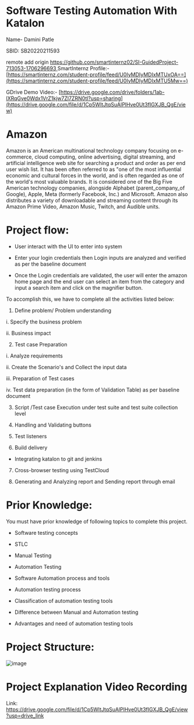 # Software Testing Automation With Katalon
Name- Damini Patle

SBID: SB20220211593

remote add origin [https://github.com/smartinternz02/SI-GuidedProject-713053-1706296693
](https://github.com/smartinternz02/SI-GuidedProject-713452-1706715116.git)
SmartInternz Profile:- [https://smartinternz.com/student-profile/feed/U0IyMDIyMDIxMTUxOA==](https://smartinternz.com/student-profile/feed/U0IyMDIyMDIxMTU5Mw==)

GDrive Demo Video:- [https://drive.google.com/drive/folders/1ab-lXRqGve0Wdx1VrZ1kjw7Zl7ZRN0tl?usp=sharing](https://drive.google.com/file/d/1Cp5WltJtqSuAlPlHve0Ut3fIGXJB_QgE/view)


# Amazon
Amazon is an American multinational technology company focusing on e-commerce, cloud computing, online advertising, digital streaming, and artificial intelligence web site for searching a product and order as per end user wish list. It has been often referred to as "one of the most influential economic and cultural forces in the world, and is often regarded as one of the world's most valuable brands. It is considered one of the Big Five  American technology companies, alongside Alphabet (parent_company_of Google), Apple, Meta (formerly Facebook, Inc.) and Microsoft. Amazon also distributes a variety of downloadable and streaming content through its Amazon Prime Video, Amazon Music, Twitch, and Audible units.

# Project flow:

* User interact with the UI to enter into system

* Enter your login credentials then Login inputs are analyzed and verified as per the baseline document

* Once the Login credentials are validated, the user will enter the amazon home page and the end user can select an item from the category and input a search item and click on the magnifier button.

To accomplish this, we have to complete all the activities listed below:

1. Define problem/ Problem understanding

i. Specify the business problem

ii. Business impact 

2. Test case Preparation

i. Analyze requirements

ii. Create the Scenario's and Collect the input data

iii. Preparation of Test cases

iv. Test data preparation (in the form of Validation Table) as per baseline document

3. Script /Test case Execution under test suite and test suite collection level 

4. Handling  and Validating buttons

5. Test listeners

6. Build delivery

* Integrating katalon to git and jenkins

7. Cross-browser testing using TestCloud

8. Generating and Analyzing report and Sending report through email

# Prior Knowledge:

 You must  have prior knowledge of following topics to complete this project.

* Software testing concepts

* STLC	

* Manual Testing

* Automation Testing

* Software Automation process and tools 

* Automation testing process

* Classification of  automation testing tools

* Difference between Manual and Automation testing

* Advantages and need of automation testing tools
  
# Project Structure:
![image](https://github.com/smartinternz02/SI-GuidedProject-713053-1706296693/assets/58482473/78f4622c-99a5-468c-a380-a8f75a91f8da)


# Project Explanation Video Recording 
Link:
https://drive.google.com/file/d/1Cp5WltJtqSuAlPlHve0Ut3fIGXJB_QgE/view?usp=drive_link
